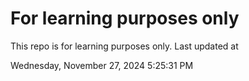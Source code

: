 # For learning purposes only
This repo is for learning purposes only.
Last updated at

Wednesday, November 27, 2024 5:25:31 PM

